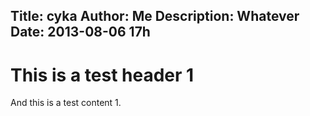 Title: cyka
Author: Me
Description: Whatever
Date: 2013-08-06 17h
---

# This is a test header 1

And this is a test content 1.
